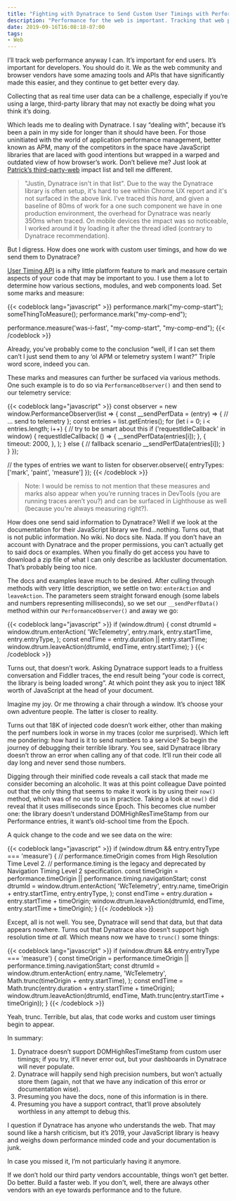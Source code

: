 ```yaml
---
title: "Fighting with Dynatrace to Send Custom User Timings with Performance Observer"
description: "Performance for the web is important. Tracking that web performance with Dynatrace however is not as easy at it seems."
date: 2019-09-16T16:08:18-07:00
tags:
- Web
---
```


I’ll track web performance anyway I can. It’s important for end users. It’s important for developers. You should do it. We as the web community and browser vendors have some amazing tools and APIs that have significantly made this easier, and they continue to get better every day.

Collecting that as real time user data can be a challenge, especially if you’re using a large, third-party library that may not exactly be doing what you think it’s doing.

Which leads me to dealing with Dynatrace. I say “dealing with”, because it’s been a pain in my side for longer than it should have been. For those uninitiated with the world of application performance management, better known as APM, many of the competitors in the space have JavaScript libraries that are laced with good intentions but wrapped in a warped and outdated view of how browser’s work. Don’t believe me? Just look at [Patrick’s third-party-web](https://github.com/patrickhulce/third-party-web) impact list and tell me different.

> "Justin, Dynatrace isn't in that list". Due to the way the Dynatrace library is often setup, it's hard to see within Chrome UX report and it's not surfaced in the above link. I've traced this _hard_, and given a baseline of 80ms of work for a one such component we have in one production environment, the overhead for Dynatrace was nearly 350ms when traced. On mobile devices the impact was so noticeable, I worked around it by loading it after the thread idled (contrary to Dynatrace recommendation).

But I digress. How does one work with custom user timings, and how do we send them to Dynatrace?

[User Timing API](https://developer.mozilla.org/en-US/docs/Web/API/User_Timing_API) is a nifty little platform feature to mark and measure certain aspects of your code that may be important to you. I use them a lot to determine how various sections, modules, and web components load. Set some marks and measure:

{{< codeblock lang="javascript" >}}
performance.mark("my-comp-start");
someThingToMeasure();
performance.mark("my-comp-end");

performance.measure('was-i-fast', "my-comp-start", "my-comp-end");
{{< /codeblock >}}

Already, you’ve probably come to the conclusion “well, if I can set them can’t I just send them to any ‘ol APM or telemetry system I want?” Triple word score, indeed you can.

These marks and measures can further be surfaced via various methods. One such example is to do so via `PerformanceObserver()` and then send to our telemetry service:

{{< codeblock lang="javascript" >}}
const observer = new window.PerformanceObserver(list => {
  const __sendPerfData = (entry) => {
    // ... send to telemetry
  };
  const entries = list.getEntries();
  for (let i = 0; i < entries.length; i++) {
    // try to be smart about this
    if ('requestIdleCallback' in window) {
      requestIdleCallback(
        () => {
          __sendPerfData(entries[i]);
        },
        {
          timeout: 2000,
        },
      );
    } else {
      // fallback scenario
      __sendPerfData(entries[i]);
    }
  }
});

// the types of entries we want to listen for
observer.observe({ entryTypes: ['mark', 'paint', 'measure'] });
{{< /codeblock >}}

> Note: I would be remiss to not mention that these measures and marks also appear when you’re running traces in DevTools (you are running traces aren’t you?) and can be surfaced in Lighthouse as well (because you're always measuring right?).

How does one send said information to Dynatrace? Well if we look at the documentation for their JavaScript library we find...nothing. Turns out, that is not public information. No wiki. No docs site. Nada. If you don’t have an account with Dynatrace and the proper permissions, you can’t actually get to said docs or examples. When you finally do get access you have to download a zip file of what I can only describe as lackluster documentation. That’s probably being too nice.

The docs and examples leave much to be desired. After culling through methods with very little description, we settle on two: `enterAction` and `leaveAction`. The parameters seem straight forward enough (some labels and numbers representing milliseconds), so we set our `__sendPerfData()` method within our `PerformanceObserver()` and away we go:

{{< codeblock lang="javascript" >}}
if (window.dtrum) {
  const dtrumId = window.dtrum.enterAction(
    'WcTelemetry',
    entry.mark,
    entry.startTime,
    entry.entryType,
  );
  const endTime = entry.duration || entry.startTime;
  window.dtrum.leaveAction(dtrumId, endTime, entry.startTime);
}
{{< /codeblock >}}

Turns out, that doesn’t work. Asking Dynatrace support leads to a fruitless conversation and Fiddler traces, the end result being “your code is correct, the library is being loaded wrong”. At which point they ask you to inject 18K worth of JavaScript at the head of your document.

Imagine my joy. Or me throwing a chair through a window. It’s choose your own adventure people. The latter is closer to reality.

Turns out that 18K of injected code doesn’t work either, other than making the perf numbers look in worse in my traces (color me surprised). Which left me pondering: how hard is it to send numbers to a service? So begin the journey of debugging their terrible library. You see, said Dynatrace library doesn’t throw an error when calling any of that code. It’ll run their code all day long and never send those numbers.

Digging through their minified code reveals a call stack that made me consider becoming an alcoholic. It was at this point colleague Dave pointed out that the only thing that seems to make it work is by using their `now()` method, which was of no use to us in practice. Taking a look at `now()` did reveal that it uses milliseconds since Epoch. This becomes clue number one: the library doesn’t understand DOMHighResTimeStamp from our Performance entries, it want’s old-school time from the Epoch.

A quick change to the code and we see data on the wire:

{{< codeblock lang="javascript" >}}
if (window.dtrum && entry.entryType === 'measure') {
  // performance.timeOrigin comes from High Resolution Time Level 2.
  // performance.timing is the legacy and deprecated by Navigation Timing Level 2 specification.
  const timeOrigin = performance.timeOrigin || performance.timing.navigationStart;
  const dtrumId = window.dtrum.enterAction(
    'WcTelemetry',
    entry.name,
    timeOrigin + entry.startTime,
    entry.entryType,
  );
  const endTime = entry.duration + entry.startTime + timeOrigin;
  window.dtrum.leaveAction(dtrumId, endTime, entry.startTime + timeOrigin);
}
{{< /codeblock >}}

Except, all is not well. You see, Dynatrace will send that data, but that data appears nowhere. Turns out that Dynatrace also doesn’t support high resolution time _at all._ Which means now we have to `trunc()` some things:

{{< codeblock lang="javascript" >}}
if (window.dtrum && entry.entryType === 'measure') {
  const timeOrigin = performance.timeOrigin || performance.timing.navigationStart;
  const dtrumId = window.dtrum.enterAction(
    entry.name,
    'WcTelemetry',
    Math.trunc(timeOrigin + entry.startTime),
  );
  const endTime = Math.trunc(entry.duration + entry.startTime + timeOrigin);
  window.dtrum.leaveAction(dtrumId, endTime, Math.trunc(entry.startTime + timeOrigin));
}
{{< /codeblock >}}

Yeah, trunc. Terrible, but alas, that code works and custom user timings begin to appear.

In summary:

1. Dynatrace doesn’t support DOMHighResTimeStamp from custom user timings; if you try, it’ll never error out, but your dashboards in Dynatrace will never populate.
2. Dynatrace will happily send high precision numbers, but won’t actually store them (again, not that we have any indication of this error or documentation wise).
3. Presuming you have the docs, none of this information is in there.
4. Presuming you have a support contract, that’ll prove absolutely worthless in any attempt to debug this.

I question if Dynatrace has anyone who understands the web. That may sound like a harsh criticism, but it’s 2019, your JavaScript library is heavy and weighs down performance minded code and your documentation is junk.

In case you missed it, I’m not particularly having it anymore.

If we don’t hold our third party vendors accountable, things won’t get better. Do better. Build a faster web. If you don't, well, there are always other vendors with an eye towards performance and to the future.
